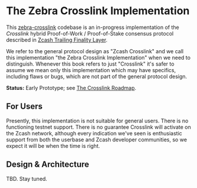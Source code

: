 # The Zebra Crosslink Implementation

This [zebra-crosslink](https://github.com/ShieldedLabs/zebra-crosslink) codebase is an in-progress implementation of the *Crosslink* hybrid Proof-of-Work / Proof-of-Stake consensus protocol described in [Zcash Trailing Finality Layer](https://electric-coin-company.github.io/tfl-book/).

We refer to the general protocol design as "Zcash Crosslink" and we call this implementation "the Zebra Crosslink Implementation" when we need to distinguish. Whenever this book refers to just "Crosslink" it's safer to assume we mean only this implementation which may have specifics, including flaws or bugs, which are not part of the general protocol design.

**Status:** Early Prototype; see [The Crosslink Roadmap](crosslink/roadmap.md).

## For Users

Presently, this implementation is not suitable for general users. There is no functioning testnet support. There is no guarantee Crosslink will activate on the Zcash network, although every indication we've seen is enthusiastic support from both the userbase and Zcash developer communities, so we expect it will be when the time is right.

## Design & Architecture

TBD. Stay tuned.
